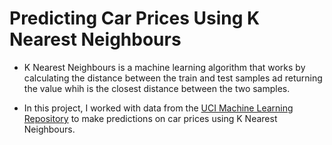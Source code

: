 # Predicting Car Prices Using K Nearest Neighbours

* K Nearest Neighbours is a  machine learning algorithm that works by calculating the distance between the train and test samples ad returning the value whih is the closest distance between the two samples.

* In this project, I worked with data from the <a href = 'https://archive.ics.uci.edu/ml/datasets/automobile'>UCI Machine Learning Repository</a> to make predictions on car prices using K Nearest Neighbours.


